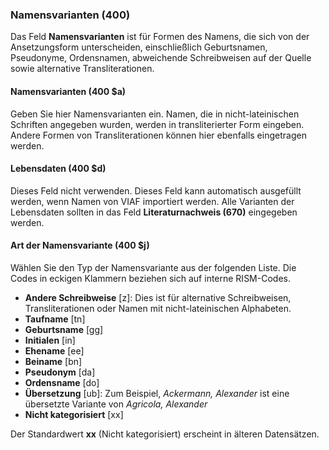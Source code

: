 ### Namensvarianten (400)

Das Feld **Namensvarianten** ist für Formen des Namens, die sich von der Ansetzungsform unterscheiden, einschließlich Geburtsnamen, Pseudonyme, Ordensnamen, abweichende Schreibweisen auf der Quelle sowie alternative Transliterationen.

#### Namensvarianten (400 $a)

Geben Sie hier Namensvarianten ein. Namen, die in nicht-lateinischen Schriften angegeben wurden, werden in transliterierter Form eingeben. Andere Formen von Transliterationen können hier ebenfalls eingetragen werden.

#### Lebensdaten (400 $d)

Dieses Feld nicht verwenden.  Dieses Feld kann automatisch ausgefüllt werden, wenn Namen von VIAF importiert werden. Alle Varianten der Lebensdaten sollten in das Feld **Literaturnachweis (670)** eingegeben werden.

#### Art der Namensvariante (400 $j)

Wählen Sie den Typ der Namensvariante aus der folgenden Liste. Die Codes in eckigen Klammern beziehen sich auf interne RISM-Codes.

- **Andere Schreibweise** [z]: Dies ist für alternative Schreibweisen, Transliterationen oder Namen mit nicht-lateinischen Alphabeten.
- **Taufname** [tn]
- **Geburtsname** [gg]
- **Initialen** [in]
- **Ehename** [ee]
- **Beiname** [bn]
- **Pseudonym** [da]
- **Ordensname** [do]
- **Übersetzung** [ub]: Zum Beispiel, _Ackermann, Alexander_ ist eine übersetzte Variante von _Agricola, Alexander_
- **Nicht kategorisiert** [xx]

Der Standardwert **xx** (Nicht kategorisiert) erscheint in älteren Datensätzen.
